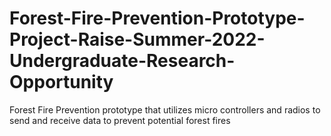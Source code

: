 # Forest-Fire-Prevention-Prototype-Project-Raise-Summer-2022-Undergraduate-Research-Opportunity
Forest Fire Prevention prototype that utilizes micro controllers and radios to send and receive data to prevent potential forest fires
